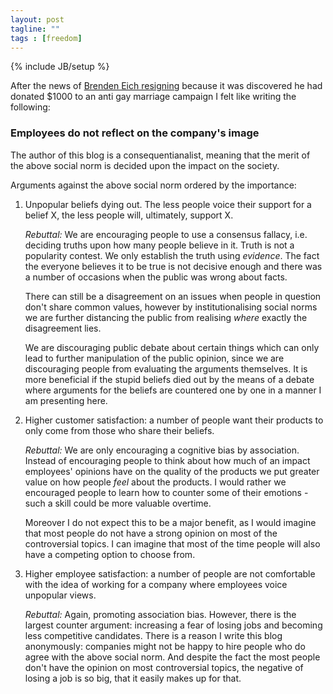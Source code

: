 ```yaml
---
layout: post
tagline: ""
tags : [freedom]
---
```

{% include JB/setup %}

After the news of [Brenden Eich resigning](http://www.zdnet.com/mozilla-ceo-brendan-eich-resigns-amid-controversy-7000028041/) because it was discovered he had donated $1000 to an anti gay marriage campaign I felt like writing the following:

### Employees do not reflect on the company's image

The author of this blog is a consequentianalist, meaning that the merit of the above social norm is decided upon the impact on the society.

Arguments against the above social norm ordered by the importance:

1. Unpopular beliefs dying out. The less people voice their support for a belief X, the less people will, ultimately, support X.

    *Rebuttal:* We are encouraging people to use a consensus fallacy, i.e. deciding truths upon how many people believe in it. Truth is not a popularity contest. We only establish the truth using *evidence*. The fact the everyone believes it to be true is not decisive enough and there was a number of occasions when the public was wrong about facts.

    There can still be a disagreement on an issues when people in question don't share common values, however by institutionalising social norms we are further distancing the public from realising *where* exactly the disagreement lies.

    We are discouraging public debate about certain things which can only lead to further manipulation of the public opinion, since we are discouraging people from evaluating the arguments themselves.
    It is more beneficial if the stupid beliefs died out by the means of a debate where arguments for the beliefs are countered one by one in a manner I am presenting here.
2. Higher customer satisfaction: a number of people want their products to only come from those who share their beliefs.

    *Rebuttal:* We are only encouraging a cognitive bias by association.
    Instead of encouraging people to think about how much of an impact
    employees' opinions have on the quality of the products we put greater
    value on how people *feel* about the products. I would rather we encouraged
    people to learn how to counter some of their emotions - such a skill could
    be more valuable overtime.

    Moreover I do not expect this to be a major benefit, as I would imagine that most
    people do not have a strong opinion on most of the controversial
    topics. I can imagine that most of the time people will also have a
    competing option to choose from.
3. Higher employee satisfaction: a number of people are not comfortable with the idea of working for a company where employees voice unpopular views.

    *Rebuttal:* Again, promoting association bias. However, there is the largest counter argument: increasing a fear of losing jobs and becoming less competitive candidates. There is a reason I write this blog anonymously: companies might not be happy to hire people who do agree with the above social norm. And despite the fact the most people don't have the opinion on most controversial topics, the negative of losing a job is so big, that it easily makes up for that.
